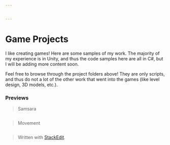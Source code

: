 ```yaml
---


---
```


<h1 id="game-projects">Game Projects</h1>
<p>I like creating games! Here are some samples of my work. The majority of my experience is in Unity, and thus the code samples here are all in C#, but I will be adding more content soon.</p>
<p>Feel free to browse through the project folders above! They are only scripts, and thus do not a lot of the other work that went into the games (like level design, 3D models, etc.).</p>
<h3 id="previews">Previews</h3>
<blockquote>
<p>Samsara</p>
</blockquote>
<p><img src="Samsara_FinalProject/Gifs/game_beginning.gif" alt=""></p>
<blockquote>
<p>Movement</p>
</blockquote>
<p><img src="Movement/Gifs/movement_status_11-19-19.gif" alt=""></p>
<blockquote>
<p>Written with <a href="https://stackedit.io/">StackEdit</a>.</p>
</blockquote>

